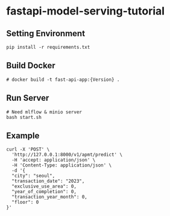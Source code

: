 # fastapi-model-serving-tutorial

## Setting Environment
```
pip install -r requirements.txt
```

## Build Docker
```
# docker build -t fast-api-app:{Version} .
```

## Run Server
```
# Need mlflow & minio server
bash start.sh
```

## Example
```
curl -X 'POST' \
  'http://127.0.0.1:8000/v1/apmt/predict' \
  -H 'accept: application/json' \
  -H 'Content-Type: application/json' \
  -d '{
  "city": "seoul",
  "transaction_date": "2023",
  "exclusive_use_area": 0,
  "year_of_completion": 0,
  "transaction_year_month": 0,
  "floor": 0
}'
```